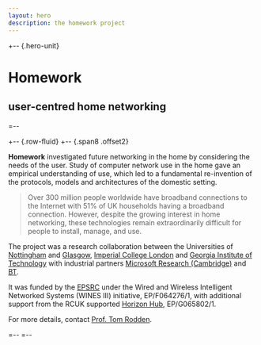 ```yaml
---
layout: hero
description: the homework project
---
```


+-- {.hero-unit}
# Homework
## user-centred home networking
=--

+-- {.row-fluid}
+-- {.span8 .offset2}

__Homework__ investigated future networking in the home by considering the needs of the user. Study of computer network use in the home gave an empirical understanding of use, which led to a fundamental re-invention of the protocols, models and architectures of the domestic setting.


<blockquote>
<p>
Over 300 million people worldwide have broadband connections to the Internet with 51% of UK households having a broadband connection. However, despite the growing interest in home networking, these technologies remain extraordinarily difficult for people to install, manage, and use.
</p>
</blockquote>

The project was a research collaboration between the Universities of [Nottingham](http://nottingham.ac.uk) and [Glasgow](http://glasgow.ac.uk), [Imperial College London](http://imperial.ac.uk) and [Georgia Institute of Technology](http://gatech.edu) with industrial partners [Microsoft Research (Cambridge)](http://microsoft.com/labs/cambridge.aspx) and [BT](http://bt.com).

It was funded by the [EPSRC](http://epsrc.ac.uk) under the Wired and Wireless Intelligent Networked Systems (WINES III) initiative, EP/F064276/1, with additional support from the RCUK supported [Horizon Hub](http://horizon.ac.uk), EP/G065802/1.

<a name="contact"> </a>
For more details, contact [Prof. Tom Rodden][tar]. 

[tar]: mailto:tom.rodden@nottingham.ac.uk

=--
=--
